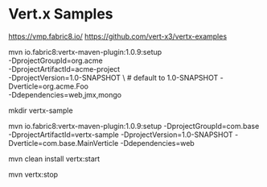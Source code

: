 # Vert.x Samples

https://vmp.fabric8.io/
https://github.com/vert-x3/vertx-examples

mvn io.fabric8:vertx-maven-plugin:1.0.9:setup \
    -DprojectGroupId=org.acme \
    -DprojectArtifactId=acme-project \
    -DprojectVersion=1.0-SNAPSHOT \ # default to 1.0-SNAPSHOT
    -Dverticle=org.acme.Foo \
    -Ddependencies=web,jmx,mongo

mkdir vertx-sample

mvn io.fabric8:vertx-maven-plugin:1.0.9:setup -DprojectGroupId=com.base -DprojectArtifactId=vertx-sample -DprojectVersion=1.0-SNAPSHOT -Dverticle=com.base.MainVerticle -Ddependencies=web

mvn clean install vertx:start

mvn vertx:stop

